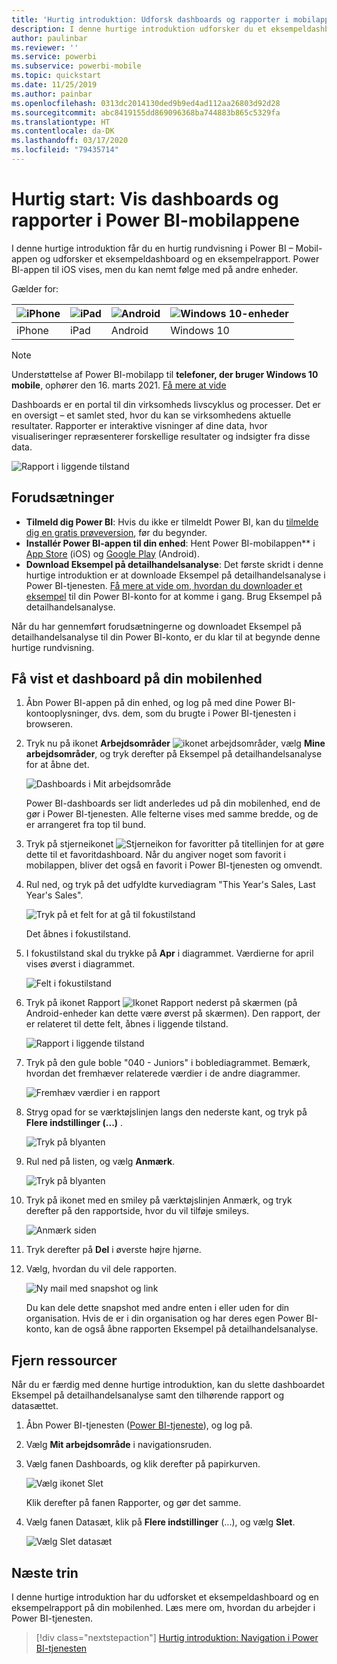 ```yaml
---
title: 'Hurtig introduktion: Udforsk dashboards og rapporter i mobilappene'
description: I denne hurtige introduktion udforsker du et eksempeldashboard og en eksempelrapport i Power BI-mobilapps.
author: paulinbar
ms.reviewer: ''
ms.service: powerbi
ms.subservice: powerbi-mobile
ms.topic: quickstart
ms.date: 11/25/2019
ms.author: painbar
ms.openlocfilehash: 0313dc2014130ded9b9ed4ad112aa26803d92d28
ms.sourcegitcommit: abc8419155dd869096368ba744883b865c5329fa
ms.translationtype: HT
ms.contentlocale: da-DK
ms.lasthandoff: 03/17/2020
ms.locfileid: "79435714"
---
```

# <a name="quickstart-explore-dashboards-and-reports-in-the-power-bi-mobile-apps"></a>Hurtig start: Vis dashboards og rapporter i Power BI-mobilappene
I denne hurtige introduktion får du en hurtig rundvisning i Power BI – Mobil-appen og udforsker et eksempeldashboard og en eksempelrapport. Power BI-appen til iOS vises, men du kan nemt følge med på andre enheder.

Gælder for:

| ![iPhone](./media/mobile-apps-quickstart-view-dashboard-report/iphone-logo-30-px.png) | ![iPad](./media/mobile-apps-quickstart-view-dashboard-report/ipad-logo-30-px.png) | ![Android](./media/mobile-apps-quickstart-view-dashboard-report/android-logo-30-px.png) | ![Windows 10-enheder](./media/mobile-apps-quickstart-view-dashboard-report/win-10-logo-30-px.png) |
|:--- |:--- |:--- |:--- |
| iPhone | iPad | Android | Windows 10 |

>[!NOTE]
>Understøttelse af Power BI-mobilapp til **telefoner, der bruger Windows 10 mobile**, ophører den 16. marts 2021. [Få mere at vide](https://go.microsoft.com/fwlink/?linkid=2121400)

Dashboards er en portal til din virksomheds livscyklus og processer. Det er en oversigt – et samlet sted, hvor du kan se virksomhedens aktuelle resultater. Rapporter er interaktive visninger af dine data, hvor visualiseringer repræsenterer forskellige resultater og indsigter fra disse data. 

![Rapport i liggende tilstand](././media/mobile-apps-quickstart-view-dashboard-report/power-bi-android-quickstart-report.png)

## <a name="prerequisites"></a>Forudsætninger

* **Tilmeld dig Power BI**: Hvis du ikke er tilmeldt Power BI, kan du [tilmelde dig en gratis prøveversion](https://app.powerbi.com/signupredirect?pbi_source=web), før du begynder.
* **Installér Power BI-appen til din enhed**: Hent Power BI-mobilappen** i [App Store](https://apps.apple.com/app/microsoft-power-bi/id929738808) (iOS) og [Google Play](https://play.google.com/store/apps/details?id=com.microsoft.powerbim&amp;amp;clcid=0x409) (Android).
* **Download Eksempel på detailhandelsanalyse**: Det første skridt i denne hurtige introduktion er at downloade Eksempel på detailhandelsanalyse i Power BI-tjenesten. [Få mere at vide om, hvordan du downloader et eksempel](./mobile-apps-download-samples.md) til din Power BI-konto for at komme i gang. Brug Eksempel på detailhandelsanalyse.

Når du har gennemført forudsætningerne og downloadet Eksempel på detailhandelsanalyse til din Power BI-konto, er du klar til at begynde denne hurtige rundvisning.

## <a name="view-a-dashboard-on-your-mobile-device"></a>Få vist et dashboard på din mobilenhed
1. Åbn Power BI-appen på din enhed, og log på med dine Power BI-kontooplysninger, dvs. dem, som du brugte i Power BI-tjenesten i browseren.
 
1. Tryk nu på ikonet **Arbejdsområder** ![ikonet arbejdsområder](./media/mobile-apps-quickstart-view-dashboard-report/power-bi-iphone-workspaces-button.png), vælg **Mine arbejdsområder**, og tryk derefter på Eksempel på detailhandelsanalyse for at åbne det.

    ![Dashboards i Mit arbejdsområde](./media/mobile-apps-quickstart-view-dashboard-report/power-bi-android-quickstart-dashboard.png)
   
    Power BI-dashboards ser lidt anderledes ud på din mobilenhed, end de gør i Power BI-tjenesten. Alle felterne vises med samme bredde, og de er arrangeret fra top til bund.

5. Tryk på stjerneikonet ![Stjerneikon for favoritter](./media/mobile-apps-quickstart-view-dashboard-report/power-bi-android-quickstart-favorite-icon.png) på titellinjen for at gøre dette til et favoritdashboard. Når du angiver noget som favorit i mobilappen, bliver det også en favorit i Power BI-tjenesten og omvendt.

6. Rul ned, og tryk på det udfyldte kurvediagram "This Year's Sales, Last Year's Sales".

    ![Tryk på et felt for at gå til fokustilstand](./media/mobile-apps-quickstart-view-dashboard-report/power-bi-android-quickstart-tap-tile-fave.png)

    Det åbnes i fokustilstand.

7. I fokustilstand skal du trykke på **Apr** i diagrammet. Værdierne for april vises øverst i diagrammet.

    ![Felt i fokustilstand](./media/mobile-apps-quickstart-view-dashboard-report/power-bi-android-quickstart-tile-focus.png)

8. Tryk på ikonet Rapport ![Ikonet Rapport](./media/mobile-apps-quickstart-view-dashboard-report/power-bi-android-quickstart-report-icon.png) nederst på skærmen (på Android-enheder kan dette være øverst på skærmen). Den rapport, der er relateret til dette felt, åbnes i liggende tilstand.

    ![Rapport i liggende tilstand](././media/mobile-apps-quickstart-view-dashboard-report/power-bi-android-quickstart-report.png)

9. Tryk på den gule boble "040 - Juniors" i boblediagrammet. Bemærk, hvordan det fremhæver relaterede værdier i de andre diagrammer. 

    ![Fremhæv værdier i en rapport](./media/mobile-apps-quickstart-view-dashboard-report/power-bi-android-quickstart-cross-highlight.png)

10. Stryg opad for se værktøjslinjen langs den nederste kant, og tryk på **Flere indstillinger (...)** .

    ![Tryk på blyanten](./media/mobile-apps-quickstart-view-dashboard-report/power-bi-android-quickstart-tap-pencil.png)


11. Rul ned på listen, og vælg **Anmærk**.

    ![Tryk på blyanten](./media/mobile-apps-quickstart-view-dashboard-report/power-bi-android-quickstart-tap-pencil2.png)

12. Tryk på ikonet med en smiley på værktøjslinjen Anmærk, og tryk derefter på den rapportside, hvor du vil tilføje smileys.
 
    ![Anmærk siden](./media/mobile-apps-quickstart-view-dashboard-report/power-bi-android-quickstart-annotate.png)

13. Tryk derefter på **Del** i øverste højre hjørne.

14. Vælg, hvordan du vil dele rapporten.  

    ![Ny mail med snapshot og link](./media/mobile-apps-quickstart-view-dashboard-report/power-bi-android-quickstart-send-snapshot.png)

    Du kan dele dette snapshot med andre enten i eller uden for din organisation. Hvis de er i din organisation og har deres egen Power BI-konto, kan de også åbne rapporten Eksempel på detailhandelsanalyse.

## <a name="clean-up-resources"></a>Fjern ressourcer

Når du er færdig med denne hurtige introduktion, kan du slette dashboardet Eksempel på detailhandelsanalyse samt den tilhørende rapport og datasættet.

1. Åbn Power BI-tjenesten ([Power BI-tjeneste](https://app.powerbi.com)), og log på.

2. Vælg **Mit arbejdsområde** i navigationsruden.

3. Vælg fanen Dashboards, og klik derefter på papirkurven.

    ![Vælg ikonet Slet](./media/mobile-apps-quickstart-view-dashboard-report/power-bi-android-quickstart-delete-retail.png)

    Klik derefter på fanen Rapporter, og gør det samme.

4. Vælg fanen Datasæt, klik på **Flere indstillinger** (...), og vælg **Slet**. 


    ![Vælg Slet datasæt](./media/mobile-apps-quickstart-view-dashboard-report/power-bi-android-quickstart-delete-retail-datasets.png)

## <a name="next-steps"></a>Næste trin

I denne hurtige introduktion har du udforsket et eksempeldashboard og en eksempelrapport på din mobilenhed. Læs mere om, hvordan du arbejder i Power BI-tjenesten. 

> [!div class="nextstepaction"]
> [Hurtig introduktion: Navigation i Power BI-tjenesten](../end-user-experience.md)

